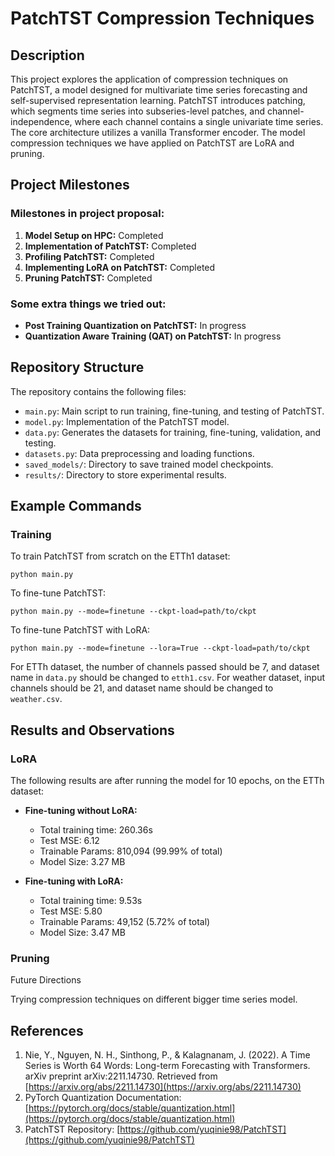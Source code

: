 
# PatchTST Compression Techniques

## Description

This project explores the application of compression techniques on PatchTST, a model designed for multivariate time series forecasting and self-supervised representation learning. PatchTST introduces patching, which segments time series into subseries-level patches, and channel-independence, where each channel contains a single univariate time series. The core architecture utilizes a vanilla Transformer encoder. The model compression techniques we have applied on PatchTST are LoRA and pruning.

## Project Milestones

### Milestones in project proposal:

1. **Model Setup on HPC:** Completed
2. **Implementation of PatchTST:** Completed
3. **Profiling PatchTST:** Completed
4. **Implementing LoRA on PatchTST:** Completed
5. **Pruning PatchTST:** Completed

### Some extra things we tried out:

- **Post Training Quantization on PatchTST:** In progress
- **Quantization Aware Training (QAT) on PatchTST:** In progress

## Repository Structure

The repository contains the following files:

- `main.py`: Main script to run training, fine-tuning, and testing of PatchTST.
- `model.py`: Implementation of the PatchTST model.
- `data.py`: Generates the datasets for training, fine-tuning, validation, and testing.
- `datasets.py`: Data preprocessing and loading functions.
- `saved_models/`: Directory to save trained model checkpoints.
- `results/`: Directory to store experimental results.

## Example Commands

### Training

To train PatchTST from scratch on the ETTh1 dataset:

```
python main.py
```

To fine-tune PatchTST:

```
python main.py --mode=finetune --ckpt-load=path/to/ckpt
```

To fine-tune PatchTST with LoRA:

```
python main.py --mode=finetune --lora=True --ckpt-load=path/to/ckpt
```

For ETTh dataset, the number of channels passed should be 7, and dataset name in `data.py` should be changed to `etth1.csv`. For weather dataset, input channels should be 21, and dataset name should be changed to `weather.csv`.

## Results and Observations

### LoRA

The following results are after running the model for 10 epochs, on the ETTh dataset:

- **Fine-tuning without LoRA:**
  - Total training time: 260.36s
  - Test MSE: 6.12
  - Trainable Params: 810,094 (99.99% of total)
  - Model Size: 3.27 MB

- **Fine-tuning with LoRA:**
  - Total training time: 9.53s
  - Test MSE: 5.80
  - Trainable Params: 49,152 (5.72% of total)
  - Model Size: 3.47 MB

### Pruning

Future Directions

Trying compression techniques on different bigger time series model.

## References

1. Nie, Y., Nguyen, N. H., Sinthong, P., & Kalagnanam, J. (2022). A Time Series is Worth 64 Words: Long-term Forecasting with Transformers. arXiv preprint arXiv:2211.14730. Retrieved from [https://arxiv.org/abs/2211.14730](https://arxiv.org/abs/2211.14730)
2. PyTorch Quantization Documentation: [https://pytorch.org/docs/stable/quantization.html](https://pytorch.org/docs/stable/quantization.html)
3. PatchTST Repository: [https://github.com/yuqinie98/PatchTST](https://github.com/yuqinie98/PatchTST)
